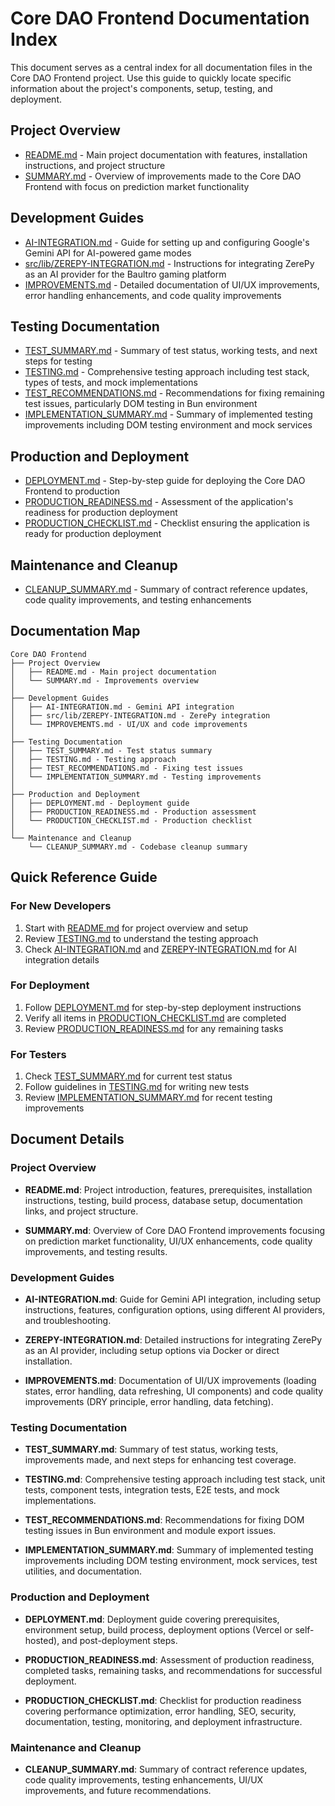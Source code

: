 # Core DAO Frontend Documentation Index

This document serves as a central index for all documentation files in the Core DAO Frontend project. Use this guide to quickly locate specific information about the project's components, setup, testing, and deployment.

## Project Overview

- [README.md](./README.md) - Main project documentation with features, installation instructions, and project structure
- [SUMMARY.md](./SUMMARY.md) - Overview of improvements made to the Core DAO Frontend with focus on prediction market functionality

## Development Guides

- [AI-INTEGRATION.md](./AI-INTEGRATION.md) - Guide for setting up and configuring Google's Gemini API for AI-powered game modes
- [src/lib/ZEREPY-INTEGRATION.md](./src/lib/ZEREPY-INTEGRATION.md) - Instructions for integrating ZerePy as an AI provider for the Baultro gaming platform
- [IMPROVEMENTS.md](./IMPROVEMENTS.md) - Detailed documentation of UI/UX improvements, error handling enhancements, and code quality improvements

## Testing Documentation

- [TEST_SUMMARY.md](./TEST_SUMMARY.md) - Summary of test status, working tests, and next steps for testing
- [TESTING.md](./TESTING.md) - Comprehensive testing approach including test stack, types of tests, and mock implementations
- [TEST_RECOMMENDATIONS.md](./TEST_RECOMMENDATIONS.md) - Recommendations for fixing remaining test issues, particularly DOM testing in Bun environment
- [IMPLEMENTATION_SUMMARY.md](./IMPLEMENTATION_SUMMARY.md) - Summary of implemented testing improvements including DOM testing environment and mock services

## Production and Deployment

- [DEPLOYMENT.md](./DEPLOYMENT.md) - Step-by-step guide for deploying the Core DAO Frontend to production
- [PRODUCTION_READINESS.md](./PRODUCTION_READINESS.md) - Assessment of the application's readiness for production deployment
- [PRODUCTION_CHECKLIST.md](./PRODUCTION_CHECKLIST.md) - Checklist ensuring the application is ready for production deployment

## Maintenance and Cleanup

- [CLEANUP_SUMMARY.md](./CLEANUP_SUMMARY.md) - Summary of contract reference updates, code quality improvements, and testing enhancements

## Documentation Map

```
Core DAO Frontend
├── Project Overview
│   ├── README.md - Main project documentation
│   └── SUMMARY.md - Improvements overview
│
├── Development Guides
│   ├── AI-INTEGRATION.md - Gemini API integration
│   ├── src/lib/ZEREPY-INTEGRATION.md - ZerePy integration
│   └── IMPROVEMENTS.md - UI/UX and code improvements
│
├── Testing Documentation
│   ├── TEST_SUMMARY.md - Test status summary
│   ├── TESTING.md - Testing approach
│   ├── TEST_RECOMMENDATIONS.md - Fixing test issues
│   └── IMPLEMENTATION_SUMMARY.md - Testing improvements
│
├── Production and Deployment
│   ├── DEPLOYMENT.md - Deployment guide
│   ├── PRODUCTION_READINESS.md - Production assessment
│   └── PRODUCTION_CHECKLIST.md - Production checklist
│
└── Maintenance and Cleanup
    └── CLEANUP_SUMMARY.md - Codebase cleanup summary
```

## Quick Reference Guide

### For New Developers

1. Start with [README.md](./README.md) for project overview and setup
2. Review [TESTING.md](./TESTING.md) to understand the testing approach
3. Check [AI-INTEGRATION.md](./AI-INTEGRATION.md) and [ZEREPY-INTEGRATION.md](./src/lib/ZEREPY-INTEGRATION.md) for AI integration details

### For Deployment

1. Follow [DEPLOYMENT.md](./DEPLOYMENT.md) for step-by-step deployment instructions
2. Verify all items in [PRODUCTION_CHECKLIST.md](./PRODUCTION_CHECKLIST.md) are completed
3. Review [PRODUCTION_READINESS.md](./PRODUCTION_READINESS.md) for any remaining tasks

### For Testers

1. Check [TEST_SUMMARY.md](./TEST_SUMMARY.md) for current test status
2. Follow guidelines in [TESTING.md](./TESTING.md) for writing new tests
3. Review [IMPLEMENTATION_SUMMARY.md](./IMPLEMENTATION_SUMMARY.md) for recent testing improvements

## Document Details

### Project Overview

- **README.md**: Project introduction, features, prerequisites, installation instructions, testing, build process, database setup, documentation links, and project structure.

- **SUMMARY.md**: Overview of Core DAO Frontend improvements focusing on prediction market functionality, UI/UX enhancements, code quality improvements, and testing results.

### Development Guides

- **AI-INTEGRATION.md**: Guide for Gemini API integration, including setup instructions, features, configuration options, using different AI providers, and troubleshooting.

- **ZEREPY-INTEGRATION.md**: Detailed instructions for integrating ZerePy as an AI provider, including setup options via Docker or direct installation.

- **IMPROVEMENTS.md**: Documentation of UI/UX improvements (loading states, error handling, data refreshing, UI components) and code quality improvements (DRY principle, error handling, data fetching).

### Testing Documentation

- **TEST_SUMMARY.md**: Summary of test status, working tests, improvements made, and next steps for enhancing test coverage.

- **TESTING.md**: Comprehensive testing approach including test stack, unit tests, component tests, integration tests, E2E tests, and mock implementations.

- **TEST_RECOMMENDATIONS.md**: Recommendations for fixing DOM testing issues in Bun environment and module export issues.

- **IMPLEMENTATION_SUMMARY.md**: Summary of implemented testing improvements including DOM testing environment, mock services, test utilities, and documentation.

### Production and Deployment

- **DEPLOYMENT.md**: Deployment guide covering prerequisites, environment setup, build process, deployment options (Vercel or self-hosted), and post-deployment steps.

- **PRODUCTION_READINESS.md**: Assessment of production readiness, completed tasks, remaining tasks, and recommendations for successful deployment.

- **PRODUCTION_CHECKLIST.md**: Checklist for production readiness covering performance optimization, error handling, SEO, security, documentation, testing, monitoring, and deployment infrastructure.

### Maintenance and Cleanup

- **CLEANUP_SUMMARY.md**: Summary of contract reference updates, code quality improvements, testing enhancements, UI/UX improvements, and future recommendations.